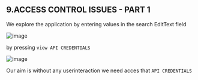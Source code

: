 ## 9.ACCESS CONTROL ISSUES - PART 1

We explore the application by entering values in the search EditText field

![image](https://github.com/ananthan05/Android-Security/assets/140697378/38b8f8a7-eb23-4a45-8001-157e05806d81)

by pressing `view API CREDENTIALS`

![image](https://github.com/ananthan05/Android-Security/assets/140697378/3c25ec7f-05e0-4d64-8302-f0beef0703e2)

Our aim is without any userinteraction we need acces that `API CREDENTIALS`
